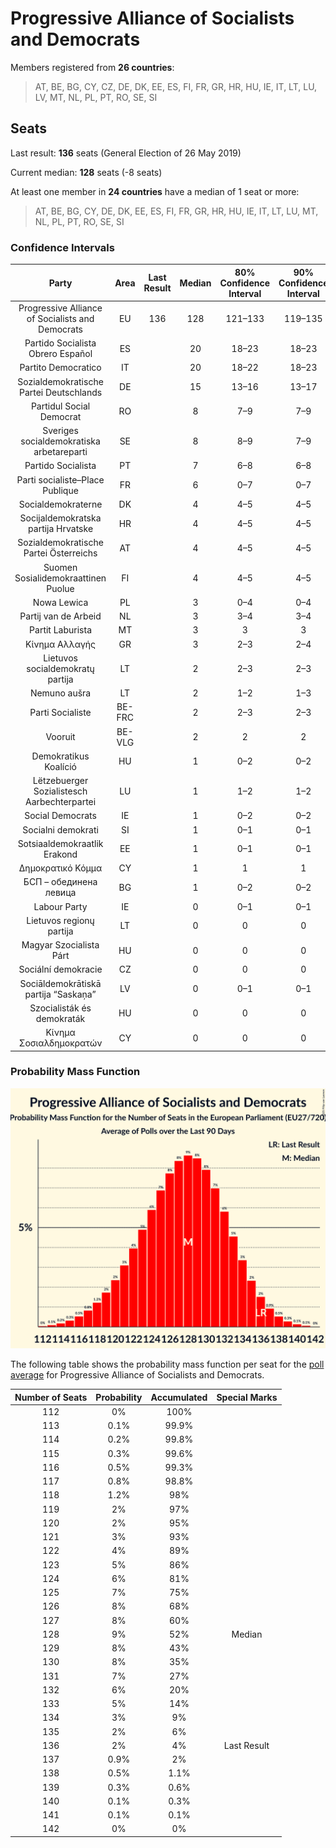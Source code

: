 # Progressive Alliance of Socialists and Democrats

Members registered from **26 countries**:

> AT, BE, BG, CY, CZ, DE, DK, EE, ES, FI, FR, GR, HR, HU, IE, IT, LT, LU, LV, MT, NL, PL, PT, RO, SE, SI

## Seats

Last result: **136** seats (General Election of 26 May 2019)

Current median: **128** seats (-8 seats)

At least one member in **24 countries** have a median of 1 seat or more:

> AT, BE, BG, CY, DE, DK, EE, ES, FI, FR, GR, HR, HU, IE, IT, LT, LU, MT, NL, PL, PT, RO, SE, SI

### Confidence Intervals

| Party | Area | Last Result | Median | 80% Confidence Interval | 90% Confidence Interval | 95% Confidence Interval | 99% Confidence Interval |
|:-----:|:----:|:-----------:|:------:|:-----------------------:|:-----------------------:|:-----------------------:|:-----------------------:|
| Progressive Alliance of Socialists and Democrats | EU | 136 | 128 | 121–133 | 119–135 | 118–136 | 115–139 |
| Partido Socialista Obrero Español | ES | | 20 | 18–23 | 18–23 | 17–24 | 17–24 |
| Partito Democratico | IT | | 20 | 18–22 | 18–23 | 17–23 | 16–25 |
| Sozialdemokratische Partei Deutschlands | DE | | 15 | 13–16 | 13–17 | 12–17 | 12–17 |
| Partidul Social Democrat | RO | | 8 | 7–9 | 7–9 | 7–9 | 7–9 |
| Sveriges socialdemokratiska arbetareparti | SE | | 8 | 8–9 | 7–9 | 7–9 | 7–9 |
| Partido Socialista | PT | | 7 | 6–8 | 6–8 | 6–8 | 5–8 |
| Parti socialiste–Place Publique | FR | | 6 | 0–7 | 0–7 | 0–8 | 0–8 |
| Socialdemokraterne | DK | | 4 | 4–5 | 4–5 | 4–5 | 4–5 |
| Socijaldemokratska partija Hrvatske | HR | | 4 | 4–5 | 4–5 | 3–5 | 3–5 |
| Sozialdemokratische Partei Österreichs | AT | | 4 | 4–5 | 4–5 | 4–5 | 4–5 |
| Suomen Sosialidemokraattinen Puolue | FI | | 4 | 4–5 | 4–5 | 4–5 | 4–5 |
| Nowa Lewica | PL | | 3 | 0–4 | 0–4 | 0–5 | 0–5 |
| Partij van de Arbeid | NL | | 3 | 3–4 | 3–4 | 3–4 | 3–4 |
| Partit Laburista | MT | | 3 | 3 | 3 | 3 | 3–4 |
| Κίνημα Αλλαγής | GR | | 3 | 2–3 | 2–4 | 2–4 | 2–4 |
| Lietuvos socialdemokratų partija | LT | | 2 | 2–3 | 2–3 | 2–3 | 2–3 |
| Nemuno aušra | LT | | 2 | 1–2 | 1–3 | 1–3 | 1–3 |
| Parti Socialiste | BE-FRC | | 2 | 2–3 | 2–3 | 2–3 | 2–3 |
| Vooruit | BE-VLG | | 2 | 2 | 2 | 1–2 | 1–2 |
| Demokratikus Koalíció | HU | | 1 | 0–2 | 0–2 | 0–2 | 0–2 |
| Lëtzebuerger Sozialistesch Aarbechterpartei | LU | | 1 | 1–2 | 1–2 | 1–2 | 1–2 |
| Social Democrats | IE | | 1 | 0–2 | 0–2 | 0–2 | 0–2 |
| Socialni demokrati | SI | | 1 | 0–1 | 0–1 | 0–1 | 0–1 |
| Sotsiaaldemokraatlik Erakond | EE | | 1 | 0–1 | 0–1 | 0–1 | 0–1 |
| Δημοκρατικό Κόμμα | CY | | 1 | 1 | 1 | 1 | 1 |
| БСП – обединена левица | BG | | 1 | 0–2 | 0–2 | 0–2 | 0–2 |
| Labour Party | IE | | 0 | 0–1 | 0–1 | 0–1 | 0–1 |
| Lietuvos regionų partija | LT | | 0 | 0 | 0 | 0 | 0 |
| Magyar Szocialista Párt | HU | | 0 | 0 | 0 | 0 | 0 |
| Sociální demokracie | CZ | | 0 | 0 | 0 | 0 | 0 |
| Sociāldemokrātiskā partija “Saskaņa” | LV | | 0 | 0–1 | 0–1 | 0–1 | 0–1 |
| Szocialisták és demokraták | HU | | 0 | 0 | 0 | 0 | 0 |
| Κίνημα Σοσιαλδημοκρατών | CY | | 0 | 0 | 0 | 0 | 0 |

### Probability Mass Function

![Graph with seats probability mass function not yet produced](average-2025-04-30-seats-pmf-progressiveallianceofsocialistsanddemocrats.png "Seats Probability Mass Function")

The following table shows the probability mass function per seat for the [poll average](average-2025-04-30.html) for Progressive Alliance of Socialists and Democrats.

| Number of Seats | Probability | Accumulated | Special Marks |
|:---------------:|:-----------:|:-----------:|:-------------:|
| 112 | 0% | 100% |  |
| 113 | 0.1% | 99.9% |  |
| 114 | 0.2% | 99.8% |  |
| 115 | 0.3% | 99.6% |  |
| 116 | 0.5% | 99.3% |  |
| 117 | 0.8% | 98.8% |  |
| 118 | 1.2% | 98% |  |
| 119 | 2% | 97% |  |
| 120 | 2% | 95% |  |
| 121 | 3% | 93% |  |
| 122 | 4% | 89% |  |
| 123 | 5% | 86% |  |
| 124 | 6% | 81% |  |
| 125 | 7% | 75% |  |
| 126 | 8% | 68% |  |
| 127 | 8% | 60% |  |
| 128 | 9% | 52% | Median |
| 129 | 8% | 43% |  |
| 130 | 8% | 35% |  |
| 131 | 7% | 27% |  |
| 132 | 6% | 20% |  |
| 133 | 5% | 14% |  |
| 134 | 3% | 9% |  |
| 135 | 2% | 6% |  |
| 136 | 2% | 4% | Last Result |
| 137 | 0.9% | 2% |  |
| 138 | 0.5% | 1.1% |  |
| 139 | 0.3% | 0.6% |  |
| 140 | 0.1% | 0.3% |  |
| 141 | 0.1% | 0.1% |  |
| 142 | 0% | 0% |  |


